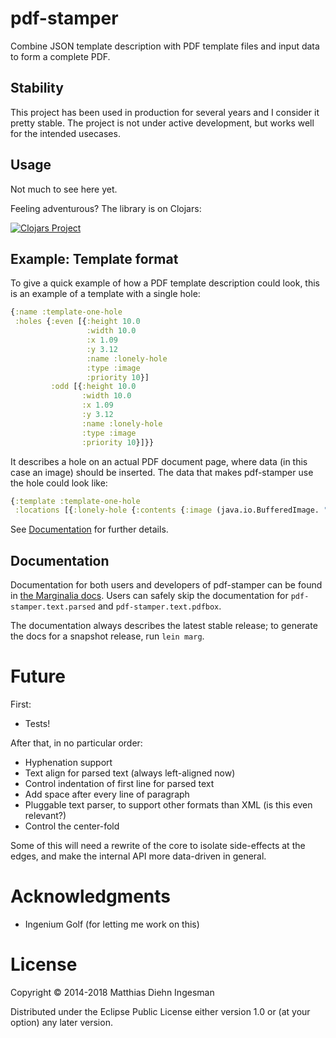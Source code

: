 # pdf-stamper

Combine JSON template description with PDF template files and input data to
form a complete PDF.

## Stability

This project has been used in production for several years and I consider it pretty stable. The project is not under active development, but works well for the intended usecases.

## Usage

Not much to see here yet.

Feeling adventurous? The library is on Clojars:

[![Clojars Project](http://clojars.org/pdf-stamper/latest-version.svg)](http://clojars.org/pdf-stamper)

## Example: Template format

To give a quick example of how a PDF template description could look, this is an example of a template with a single hole:

```clojure
{:name :template-one-hole
 :holes {:even [{:height 10.0
                 :width 10.0
                 :x 1.09
                 :y 3.12
                 :name :lonely-hole
                 :type :image
                 :priority 10}]
         :odd [{:height 10.0
                :width 10.0
                :x 1.09
                :y 3.12
                :name :lonely-hole
                :type :image
                :priority 10}]}}
```

It describes a hole on an actual PDF document page, where data (in this case an image) should be inserted. The data that
makes pdf-stamper use the hole could look like:

```clojure
{:template :template-one-hole
 :locations [{:lonely-hole {:contents {:image (java.io.BufferedImage. "an-image.jpg")}}}]}
```

See [Documentation](#documentation) for further details.

## Documentation

Documentation for both users and developers of pdf-stamper can be found in [the Marginalia docs](https://mdiin.github.io/pdf-stamper).
Users can safely skip the documentation for `pdf-stamper.text.parsed` and `pdf-stamper.text.pdfbox`.

The documentation always describes the latest stable release; to generate the docs for a snapshot release, run `lein marg`.

# Future

First:

- Tests!

After that, in no particular order:

- Hyphenation support
- Text align for parsed text (always left-aligned now)
- Control indentation of first line for parsed text
- Add space after every line of paragraph
- Pluggable text parser, to support other formats than XML (is this even relevant?)
- Control the center-fold

Some of this will need a rewrite of the core to isolate side-effects at the edges, and make the internal API more data-driven in general.

# Acknowledgments

- Ingenium Golf (for letting me work on this)

# License

Copyright © 2014-2018 Matthias Diehn Ingesman

Distributed under the Eclipse Public License either version 1.0 or (at
your option) any later version.
